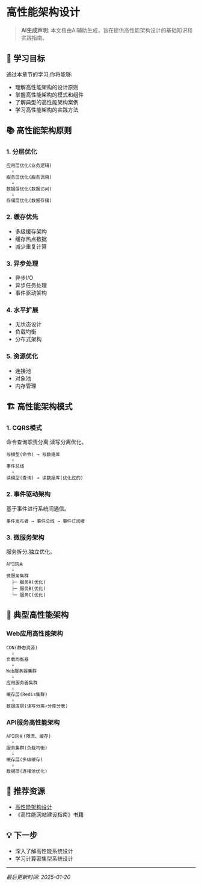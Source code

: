 # 高性能架构设计

> **AI生成声明**: 本文档由AI辅助生成，旨在提供高性能架构设计的基础知识和实践指南。

## 🎯 学习目标

通过本章节的学习,你将能够:

- 理解高性能架构的设计原则
- 掌握高性能架构的模式和组件
- 了解典型的高性能架构案例
- 学习高性能架构的实践方法

## 📚 高性能架构原则

### 1. 分层优化

```
应用层优化(业务逻辑)
  ↓
服务层优化(服务调用)
  ↓
数据层优化(数据访问)
  ↓
存储层优化(数据存储)
```

### 2. 缓存优先

- 多级缓存架构
- 缓存热点数据
- 减少重复计算

### 3. 异步处理

- 异步I/O
- 异步任务处理
- 事件驱动架构

### 4. 水平扩展

- 无状态设计
- 负载均衡
- 分布式架构

### 5. 资源优化

- 连接池
- 对象池
- 内存管理

## 🏗️ 高性能架构模式

### 1. CQRS模式

命令查询职责分离,读写分离优化。

```
写模型(命令) → 写数据库
  ↓
事件总线
  ↓
读模型(查询) → 读数据库(优化过的)
```

### 2. 事件驱动架构

基于事件进行系统间通信。

```
事件发布者 → 事件总线 → 事件订阅者
```

### 3. 微服务架构

服务拆分,独立优化。

```
API网关
  ↓
微服务集群
  ├─ 服务A(优化)
  ├─ 服务B(优化)
  └─ 服务C(优化)
```

## 🚀 典型高性能架构

### Web应用高性能架构

```
CDN(静态资源)
  ↓
负载均衡器
  ↓
Web服务器集群
  ↓
应用服务器集群
  ↓
缓存层(Redis集群)
  ↓
数据库层(读写分离+分库分表)
```

### API服务高性能架构

```
API网关(限流、缓存)
  ↓
服务集群(负载均衡)
  ↓
缓存层(多级缓存)
  ↓
数据层(连接池优化)
```

## 📖 推荐资源

- [高性能架构设计](https://www.nginx.com/blog/building-microservices/)
- 《高性能网站建设指南》书籍

## 💡 下一步

- 深入了解高性能系统设计
- 学习计算密集型系统设计

---

*最后更新时间: 2025-01-20*

